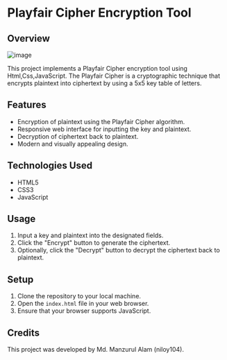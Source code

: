 # Playfair Cipher Encryption Tool

## Overview
![image](https://github.com/niloy104/Playfair-Cipher-Encryption-Tools/assets/90547002/98d2fa6f-6334-436f-9cf9-9598d064364e)


This project implements a Playfair Cipher encryption tool using Html,Css,JavaScript. The Playfair Cipher is a cryptographic technique that encrypts plaintext into ciphertext by using a 5x5 key table of letters.

## Features

- Encryption of plaintext using the Playfair Cipher algorithm.
- Responsive web interface for inputting the key and plaintext.
- Decryption of ciphertext back to plaintext.
- Modern and visually appealing design.

## Technologies Used

- HTML5
- CSS3
- JavaScript

## Usage

1. Input a key and plaintext into the designated fields.
2. Click the "Encrypt" button to generate the ciphertext.
3. Optionally, click the "Decrypt" button to decrypt the ciphertext back to plaintext.

## Setup

1. Clone the repository to your local machine.
2. Open the `index.html` file in your web browser.
3. Ensure that your browser supports JavaScript.

## Credits

This project was developed by Md. Manzurul Alam (niloy104).
